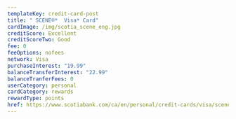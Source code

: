 ```yaml
---
templateKey: credit-card-post
title: " SCENE®*  Visa* Card"
cardImage: /img/scotia_scene_eng.jpg
creditScore: Excellent
creditScoreTwo: Good
fee: 0
feeOptions: nofees
network: Visa
purchaseInterest: "19.99"
balanceTransferInterest: "22.99"
balanceTranferFees: 0
userCategory: personal
cardCategory: rewards
rewardType: points
href: https://www.scotiabank.com/ca/en/personal/credit-cards/visa/scene-card.html?cid=a-27077b-23282c-&dclid=CKi8yMLh5-8CFcKSwAodoJIHng
---
```

